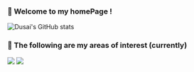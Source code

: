 ### 🥳 Welcome to my homePage !
![Dusai's GitHub stats](https://github-readme-stats.vercel.app/api?username=ricoguo0228)

### 📖 The following are my areas of interest (currently)
<div>
  <img src="https://img.shields.io/badge/Swift-blue">
  <img src="https://img.shields.io/badge/Java-Red">
</div>

